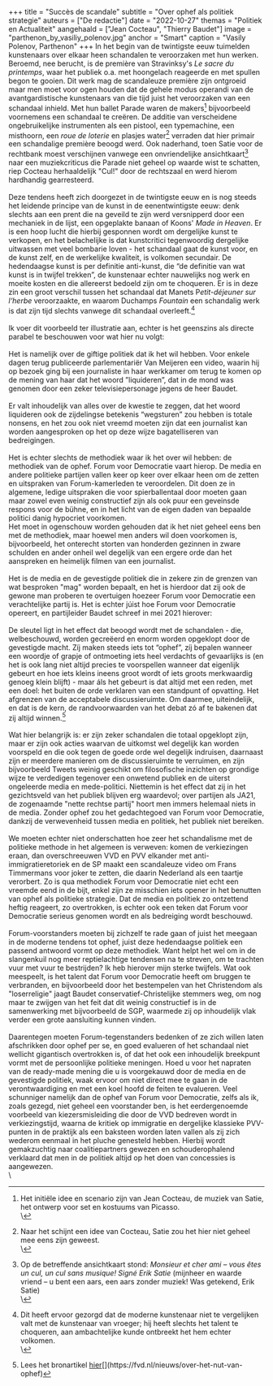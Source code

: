 +++
title = "Succès de scandale"
subtitle = "Over ophef als politiek strategie"
auteurs = ["De redactie"]
date = "2022-10-27"
themas = "Politiek en Actualiteit"
aangehaald = ["Jean Cocteau", "Thierry Baudet"]
image = "parthenon_by_vasiliy_polenov.jpg"
anchor = "Smart"
caption = "Vasily Polenov, Parthenon"
+++
In het begin van de twintigste eeuw tuimelden kunstenaars over elkaar heen schandalen te veroorzaken met hun werken. Beroemd, nee berucht, is de première van Stravinksy's *Le sacre du printemps*, waar het publiek o.a. met hoongelach reageerde en met spullen begon te gooien. Dit werk mag de scandaleuze première zijn ontgroeid maar men moet voor ogen houden dat de gehele modus operandi van de avantgardistische kunstenaars van die tijd juist het veroorzaken van een schandaal inhield. Met hun ballet Parade waren de makers[^1] bijvoorbeeld voornemens een schandaal te creëren. De additie van verscheidene ongebruikelijke instrumenten als een pistool, een typemachine, een misthoorn, een *roue de loterie* en plasjes water[^2] verraden dat hier primair een schandalige première beoogd werd. Ook naderhand, toen Satie voor de rechtbank moest verschijnen vanwege een onvriendelijke ansichtkaart[^3] naar een muziekcriticus die Parade niet geheel op waarde wist te schatten, riep Cocteau herhaaldelijk "Cul!" door de rechtszaal en werd hierom hardhandig gearresteerd.\
\
Deze tendens heeft zich doorgezet in de twintigste eeuw en is nog steeds het leidende principe van de kunst in de eenentwintigste eeuw: denk slechts aan een prent die na geveild te zijn werd versnipperd door een mechaniek in de lijst, een opgeplakte banaan of Koons' *Made in Heaven*. Er is een hoop lucht die hierbij gesponnen wordt om dergelijke kunst te verkopen, en het belachelijke is dat kunstcritici tegenwoordig dergelijke uitwassen met veel bombarie loven - het schandaal gaat de kunst voor, en de kunst zelf, en de werkelijke kwaliteit, is volkomen secundair. De hedendaagse kunst is per definitie anti-kunst, die “de definitie van wat kunst is in twijfel trekken”, de kunstenaar echter nauwelijks nog werk en moeite kosten en die allereerst bedoeld zijn om te choqueren. Er is in deze zin een groot verschil tussen het schandaal dat Manets P*etit-déjeuner sur l‘herbe* veroorzaakte, en waarom Duchamps *Fountain* een schandalig werk is dat zijn tijd slechts vanwege dit schandaal overleeft.[^4]\
\
Ik voer dit voorbeeld ter illustratie aan, echter is het geenszins als directe parabel te beschouwen voor wat hier nu volgt:\
\
Het is namelijk over de giftige politiek dat ik het wil hebben. Voor enkele dagen terug publiceerde parlementariër Van Meijeren een video, waarin hij op bezoek ging bij een journaliste in haar werkkamer om terug te komen op de mening van haar dat het woord ”liquideren”, dat in de mond was genomen door een zeker televisiepersonage jegens de heer Baudet.\
\
Er valt inhoudelijk van alles over de kwestie te zeggen, dat het woord liquideren ook de zijdelingse betekenis “wegsturen” zou hebben is totale nonsens, en het zou ook niet vreemd moeten zijn dat een journalist kan worden aangesproken op het op deze wijze bagatelliseren van bedreigingen.\
\
Het is echter slechts de methodiek waar ik het over wil hebben: de methodiek van de ophef. Forum voor Democratie vaart hierop. De media en andere politieke partijen vallen keer op keer over elkaar heen om de zetten en uitspraken van Forum-kamerleden te veroordelen. Dit doen ze in algemene, ledige uitspraken die voor spierballentaal door moeten gaan maar zowel even weinig constructief zijn als ook puur een geveinsde respons voor de bühne, en in het licht van de eigen daden van bepaalde politici danig hypocriet voorkomen.\
Het moet in ogenschouw worden gehouden dat ik het niet geheel eens ben met de methodiek, maar hoewel men anders wil doen voorkomen is, bijvoorbeeld, het onterecht storten van honderden gezinnen in zware schulden en ander onheil wel degelijk van een ergere orde dan het aanspreken en heimelijk filmen van een journalist.\
\
Het is de media en de gevestigde politiek die in zekere zin de grenzen van wat besproken "mag" worden bepaalt, en het is hierdoor dat zij ook de gewone man proberen te overtuigen hoezeer Forum voor Democratie een verachtelijke partij is. Het is echter júist hoe Forum voor Democratie opereert, en partijleider Baudet schreef in mei 2021 hierover:\
\
De sleutel ligt in het effect dat beoogd wordt met de schandalen - die, welbeschouwd, worden gecreëerd en enorm worden opgeklopt door de gevestigde macht. Zíj maken steeds iets tot “ophef”, zíj bepalen wanneer een woordje of grapje of ontmoeting iets heel verdachts of gevaarlijks is (en het is ook lang niet altijd precies te voorspellen wanneer dat eigenlijk gebeurt en hoe iets kleins ineens groot wordt of iets groots merkwaardig genoeg klein blijft) - maar áls het gebeurt is dat altijd met een reden, met een doel: het buiten de orde verklaren van een standpunt of opvatting. Het afgrenzen van de acceptabele discussieruimte. Om daarmee, uiteindelijk, en dat is de kern, de randvoorwaarden van het debat zó af te bakenen dat zij altijd winnen.[^5]\
\
Wat hier belangrijk is: er zijn zeker schandalen die totaal opgeklopt zijn, maar er zijn ook acties waarvan de uitkomst wel degelijk kan worden voorspeld en die ook tegen de goede orde wel degelijk indruisen, daarnaast zijn er meerdere manieren om de discussieruimte te verruimen, en zijn bijvoorbeeld Tweets weinig geschikt om filosofische inzichten op grondige wijze te verdedigen tegenover een onwetend publiek en de uiterst ongeleerde media en mede-politici. Niettemin is het effect dat zij in het gezichtsveld van het publiek blijven erg waardevol; over partijen als JA21, de zogenaamde "nette rechtse partij" hoort men immers helemaal niets in de media. Zonder ophef zou het gedachtegoed van Forum voor Democratie, dankzij de verwevenheid tussen media en politiek, het publiek niet bereiken.\
\
We moeten echter niet onderschatten hoe zeer het schandalisme met de politieke methode in het algemeen is verweven: komen de verkiezingen eraan, dan overschreeuwen VVD en PVV elkander met anti-immigratieretoriek en de SP maakt een scandaleuze video om Frans Timmermans voor joker te zetten, die daarin Nederland als een taartje verorbert. Zo is qua methodiek Forum voor Democratie niet echt een vreemde eend in de bijt, enkel zijn ze misschien iets opener in het benutten van ophef als politieke strategie. Dat de media en politiek zo ontzettend heftig reageert, zo overtrokken, is echter ook een teken dat Forum voor Democratie serieus genomen wordt en als bedreiging wordt beschouwd.\
\
Forum-voorstanders moeten bij zichzelf te rade gaan of juist het meegaan in de moderne tendens tot ophef, juist deze hedendaagse politiek een passend antwoord vormt op deze methodiek. Want helpt het wel om in de slangenkuil nog meer reptielachtige tendensen na te streven, om te trachten vuur met vuur te bestrijden? Ik heb hierover mijn sterke twijfels. Wat ook meespeelt, is het talent dat Forum voor Democratie heeft om bruggen te verbranden, en bijvoorbeeld door het bestempelen van het Christendom als "loserreligie" jaagt Baudet conservatief-Christelijke stemmers weg, om nog maar te zwijgen van het feit dat dit weinig constructief is in de samenwerking met bijvoorbeeld de SGP, waarmede zij op inhoudelijk vlak verder een grote aansluiting kunnen vinden.\
\
Daarentegen moeten Forum-tegenstanders bedenken of ze zich willen laten afschrikken door ophef per se, en goed evalueren of het schandaal niet wellicht gigantisch overtrokken is, of dat het ook een inhoudelijk breekpunt vormt met de persoonlijke politieke meningen. Hoed u voor het napraten van de ready-made mening die u is voorgekauwd door de media en de gevestigde politiek, waak ervoor om niet direct mee te gaan in de verontwaardiging en met een koel hoofd de feiten te evalueren. Veel schunniger namelijk dan de ophef van Forum voor Democratie, zelfs als ik, zoals gezegd, niet geheel een voorstander ben, is het eerdergenoemde voorbeeld van kiezersmisleiding die door de VVD bedreven wordt in verkiezingstijd, waarna de kritiek op immigratie en dergelijke klassieke PVV-punten in de praktijk als een baksteen worden laten vallen als zij zich wederom eenmaal in het pluche genesteld hebben. Hierbij wordt gemakzuchtig naar coalitiepartners gewezen en schouderophalend verklaard dat men in de politiek altijd op het doen van concessies is aangewezen.\
\
[^1]: Het initiële idee en scenario zijn van Jean Cocteau, de muziek van Satie, het ontwerp voor set en kostuums van Picasso.\
\
[^2]: Naar het schijnt een idee van Cocteau, Satie zou het hier niet geheel mee eens zijn geweest.\
\
[^3]: Op de betreffende ansichtkaart stond: *Monsieur et cher ami – vous êtes un cul, un cul sans musique! Signé Erik Satie* (mijnheer en waarde vriend – u bent een aars, een aars zonder muziek! Was getekend, Erik Satie)\
\
[^4]: Dit heeft ervoor gezorgd dat de moderne kunstenaar niet te vergelijken valt met de kunstenaar van vroeger; hij heeft slechts het talent te choqueren, aan ambachtelijke kunde ontbreekt het hem echter volkomen.\
\
[^5]: Lees het bronartikel [hier]([https://fvd.nl/nieuws/over-​het-nut-van-ophef](https://fvd.nl/nieuws/over-het-nut-van-ophef))[](https://fvd.nl/nieuws/over-het-nut-van-ophef)